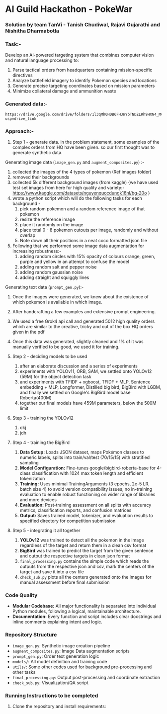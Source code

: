 # AI Guild Hackathon - PokeWar
### Solution by team TanVi - Tanish Chudiwal, Rajavi Gujarathi and Nishitha Dharmabotla

### Task:- 
Develop an AI-powered targeting system that combines computer vision
and natural language processing to:
1. Parse tactical orders from headquarters containing mission-specific
directives
2. Analyze battlefield imagery to identify Pokemon species and locations
3. Generate precise targeting coordinates based on mission parameters
4. Minimize collateral damage and ammunition waste

### Generated data:-
    https://drive.google.com/drive/folders/1l3qMh0HDB6FHJWYbTNDZLRh9HXN4_Mvg?usp=drive_link

### Approach:- 
1. Step 1 - generate data. in the problem statement, some examples of the complex orders from HQ have been given. 
so our first thought was to generate synthetic data. 

Generating image data (`image_gen.py` and `augment_composites.py`) :- 
   1. collected the images of the 4 types of pokemon (Ref images folder)
   2. removed their backgrounds
   3. collected 5k different background images (from kaggle) {we have used test set images from here for high quality and variety:- https://www.kaggle.com/datasets/nguyenquocdungk16hl/bg-20o }
   4. wrote a python script which will do the following tasks for each background - 
      1. pick random pokemon and a random reference image of that pokemon
      2. resize the reference image
      3. place it randomly on the image
      4. place total 0 - 8 pokemon cutouts per image, randomly and without overlap
      5. Note down all their positions in a neat coco formatted json file
   5. Following that we performed some image data augmentation for increasing robustness:-
      1. adding random circles with 15% opacity of colours orange, green, purple and yellow in an attempt to confuse the model
      2. adding random salt and pepper noise
      3. adding random gaussian noise
      4. adding straight and squiggly lines
   
Generating text data (`prompt_gen.py`):-
   1. Once the images were generated, we knew about the existence of which pokemon is available in which image. 
   2. After handcrafting a few examples and extensive prompt engineering.
   3. We used a free Grok4 api call and generated 5012 high quality orders which are similar to the creative, tricky and out of the box HQ orders given in the pdf
   4. Once this data was generated, slightly cleaned and 1% of it was manually verified to be good, we used it for training.

2. Step 2 - deciding models to be used
   1. after an elaborate discussion and a series of experiments
   2. experiments with YOLOv11, ORB, SAM, we settled onto YOLOv12 (59M) for the object detection task
   3. and experiments with TFIDF + xgboost, TFIDF + MLP, Sentence embedding + MLP, Longformer, Distilled big bird, BigBird with LGBM, and finally we settled on Google's BigBird model base Roberta(400M)
   4. together our final models have 459M parameters, below the 500M limit

3. Step 3 - training the YOLOv12
   1. dkj
   2. jdh

4. Step 4 - training the BigBird
   1. **Data Setup:** Loads JSON dataset, maps Pokémon classes to numeric labels, splits into train/val/test (70/15/15) with stratified sampling 
   2. **Model Configuration:** Fine-tunes google/bigbird-roberta-base for 4-class classification with 1024 max token length and efficient tokenization
   3. **Training:** Uses minimal TrainingArguments (3 epochs, 2e-5 LR, batch size 4) to avoid version compatibility issues, no in-training evaluation to enable robust functioning on wider range of libraries and more devices
   4. **Evaluation:** Post-training assessment on all splits with accuracy metrics, classification reports, and confusion matrices
   5. **Output:** Saves trained model, tokenizer, and evaluation results to specified directory for competition submission

5. Step 5 - integrating it all together
   1. **YOLOv12** was trained to detect all the pokemon in the image regardless of the target and return them in a clean csv format
   2. **BigBird** was trained to predict the target from the given sentence and output the respective targets in clean json format
   3. `final_processing.py` contains the simple code which reads the outputs from the respective json and csv, mark the centers of the target and save it into a csv file
   4. `check_sub.py` plots all the centers generated onto the images for manual assessment before final submission

### Code Quality
- **Modular Codebase:** All major functionality is separated into individual Python modules, following a logical, maintainable architecture.
- **Documentation:** Every function and script includes clear docstrings and inline comments explaining intent and logic.

### Repository Structure
- `image_gen.py`: Synthetic image creation pipeline
- `augment_composites.py`: Image Data augmentation scripts
- `prompt_gen.py`: Order text generation logic
- `models/`: All model definition and training code
- `utils/`: Some other codes used for background pre-processing and other tasks
- `final_processing.py`: Output post-processing and coordinate extraction
- `check_sub.py`: Visualization/QA script

### Running Instructions to be completed
1. Clone the repository and install requirements:

